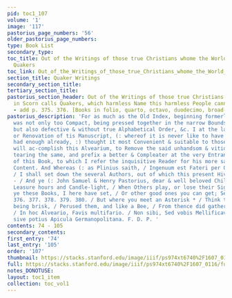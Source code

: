 ```yaml
---
pid: toc1_107
volume: '1'
image: '117'
pastorius_page_numbers: '56'
older_pastorius_page_numbers: 
type: Book List
secondary_type: 
toc_title: Out of the Writings of those true Christians whome the World in Scorn calls
  Quakers
toc_link: Out_of_the_Writings_of_those_true_Christians_whome_the_World_in_Scorn_calls_Quakers
section_title: Quaker Writings
secondary_section_title: 
tertiary_section_title: 
pastorius_section_header: Out of the Writings of those true Christians whome the World
  in Scorn calls Quakers, which harmless Name this harmless People cannot but own.
  - add p. 375. 376. [Books in folio, quarto, octavo, duodecimo, broad-side.]
pastorius_description: 'For as much as the Old Index, beginning formerly at this side,
  was not only too Compact, being pressed together in the narrow Bounds of three Pages,
  but also defective & without true Alphabetical Order, &c. I at the latter Renewal
  or Renovation of tis Manuscript, (: whereof it is never like to have any more, having
  had enough already, :) thought it most Convenient & suitable to those hands that
  will ac-complish this Alvearium, to Remove the said unhandsom & vitious Table, by
  tearing the same, and prefix a better & Compleater at the very Entrance or Threshold
  of this Book, to which I refer the inquisitive Reader for his more satisfactory
  Content. And Whereas (: as Plinius saith, / Ingenuum est Fateri per Quos profeceris
  / I shall set down the several Authors, out of which this present Hive is collected.
  - / And ye (: John Samuel & Henry Pastorius, dear & well beloved Children! // At
  Leasure hours and Candle-light, / When Others play, or lose their Sight; / Read
  ye these Books, I here have set, / Or other good ones you can get; See pag. 375.
  376. 377. 378. 379. 380. / But where you meet an Asterisk * / Think that your Father,
  being brisk, / Perused them, and like a Bee, / From thence did gather what you see
  / In hoc Alveario, Favis multifario. / Non sibi, Sed vobis Mellificavit, Apis. /
  sive potius Apicula Germanopolitana. F. D. P. '
contents: 74 - 105
secondary_contents: 
first_entry: '74'
last_entry: '105'
order: '107'
thumbnail: https://stacks.stanford.edu/image/iiif/ps974xt6740%2F1607_0116/full/100,/0/default.jpg
full: https://stacks.stanford.edu/image/iiif/ps974xt6740%2F1607_0116/full/full/0/default.jpg
notes_DONOTUSE: 
layout: toc1_item
collection: toc_vol1
---
```


